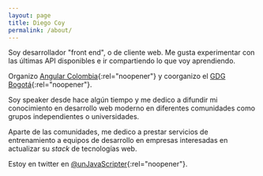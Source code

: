 ```yaml
---
layout: page
title: Diego Coy
permalink: /about/
---
```


Soy desarrollador "front end", o de cliente web. Me gusta experimentar con las últimas API disponibles e ir compartiendo lo que voy aprendiendo.

Organizo [Angular Colombia](http://www.meetup.com/Angular-Colombia){:rel="noopener"} y coorganizo el [GDG Bogotá](http://www.meetup.com/gdgbogota/){:rel="noopener"}.

Soy speaker desde hace algún tiempo y me dedico a difundir mi conocimiento en desarrollo web moderno en diferentes comunidades como grupos independientes o universidades.

Aparte de las comunidades, me dedico a prestar servicios de entrenamiento a equipos de desarrollo en empresas interesadas en actualizar su _stack_ de tecnologías web.

Estoy en twitter en [@unJavaScripter](https://twitter.com/@UnJavaScripter){:rel="noopener"}.